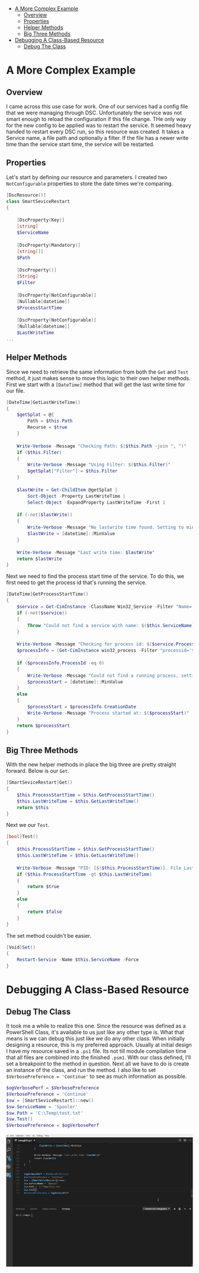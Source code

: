 <!-- TOC -->

- [A More Complex Example](#a-more-complex-example)
    - [Overview](#overview)
    - [Properties](#properties)
    - [Helper Methods](#helper-methods)
    - [Big Three Methods](#big-three-methods)
- [Debugging A Class-Based Resource](#debugging-a-class-based-resource)
    - [Debug The Class](#debug-the-class)

<!-- /TOC -->
# A More Complex Example
## Overview
I came across this use case for work.
One of our services had a config file that we were managing through DSC.
Unfortunately the service was not smart enough to reload the configuration if this file change.
THe only way for the new config to be applied was to restart the service. 
It seemed heavy handed to restart every DSC run, so this resource was created.
It takes a Service name, a file path and optionally a filter. 
If the file has a newer write time than the service start time, the service will be restarted.
## Properties
Let's start by defining our resource and parameters.
I created two ```NotConfigurable``` properties to store the date times we're comparing.
```powershell
[DscResource()]
class SmartSeviceRestart
{

    [DscProperty(Key)]
    [string]
    $ServiceName

    [DscProperty(Mandatory)]
    [string[]]
    $Path

    [DscProperty()]
    [String]
    $Filter
    
    [DscProperty(NotConfigurable)]
    [Nullable[datetime]] 
    $ProcessStartTime

    [DscProperty(NotConfigurable)]
    [Nullable[datetime]] 
    $LastWriteTime
...
```
## Helper Methods
Since we need to retrieve the same information from both the ```Get``` and ```Test``` method, it just makes sense to move this logic to their own helper methods.
First we start with a ```[DateTime]``` method that will get the last write time for our file.
```powershell
[DateTime]GetLastWriteTime()
{
    $getSplat = @{
        Path = $this.Path
        Recurse = $true
    }

    Write-Verbose -Message "Checking Path: $($this.Path -join ", ")"
    if ($this.Filter)
    {
        Write-Verbose -Message "Using Filter: $($this.Filter)"
        $getSplat["Filter"] = $this.Filter
    }

    $lastWrite = Get-ChildItem @getSplat |
        Sort-Object -Property LastWriteTime |
        Select-Object -ExpandProperty LastWriteTime -First 1
    
    if (-not($lastWrite))
    {
        Write-Verbose -Message "No lastwrite time found. Setting to min date"
        $lastWrite = [datetime]::MinValue
    }

    Write-Verbose -Message "Last write time: $lastWrite"
    return $lastWrite
}
```
Next we need to find the process start time of the service. 
To do this, we first need to get the process id that's running the service.
```powershell
[DateTime]GetProcessStartTime()
{
    $service = Get-CimInstance -ClassName Win32_Service -Filter "Name='$($this.ServiceName)'" -ErrorAction Stop
    if (-not($service))
    {
        Throw "Could not find a service with name: $($this.ServiceName)"
    }

    Write-Verbose -Message "Checking for process id: $($service.ProcessId)"
    $processInfo = (Get-CimInstance win32_process -Filter "processid='$($service.ProcessId)'")
    
    if ($processInfo.ProcessId -eq 0)
    {
        Write-Verbose -Message "Could not find a running process, setting start time to min date value"
        $processStart = [datetime]::MinValue
    }
    else
    {
        $processStart = $processInfo.CreationDate
        Write-Verbose -Message "Process started at: $($processStart)"
    }
    return $processStart
}
```
## Big Three Methods
With the new helper methods in place the big three are pretty straight forward.
Below is our ```Get```.
```powershell
[SmartSeviceRestart]Get()
{        
    $this.ProcessStartTime = $this.GetProcessStartTime()
    $this.LastWriteTime = $this.GetLastWriteTime()
    return $this
} 
```
Next we our ```Test```.
```powershell
[bool]Test()
{        
    $this.ProcessStartTime = $this.GetProcessStartTime()
    $this.LastWriteTime = $this.GetLastWriteTime()

    Write-Verbose -Message "PID: [$($this.ProcessStartTime)]. File Last Write Time: [$($this.LastWriteTime)]"
    if ($this.ProcessStartTime -gt $this.LastWriteTime)
    {
        return $true
    }
    else
    {
        return $false
    }
} 
```
The set method couldn't be easier.
```powershell
[Void]Set()
{
    Restart-Service -Name $this.ServiceName -Force
}
```
# Debugging A Class-Based Resource
## Debug The Class
It took me a while to realize this one. 
Since the resource was defined as a PowerShell Class, it's available to us just like any other type is. 
What that means is we can debug this just like we do any other class.
When initially designing a resource, this is my preferred approach.
Usually at initial design I have my resource saved in a ```.ps1``` file. 
Its not till module compilation time that all files are combined into the finished ```.psm1```.
With our class defined, I'll set a breakpoint to the method in question.
Next all we have to do is create an instance of the class, and run the method. 
I also like to set ```$VerbosePreference = 'Continue'``` to see as much information as possible.
```powershell
$ogVerbosePerf = $VerbosePreference
$VerbosePreference = 'Continue'
$sw = [SmartSeviceRestart]::new()
$sw.ServiceName = 'Spooler'
$sw.Path = 'C:\Temp\test.txt'
$sw.Test()
$VerbosePreference = $ogVerbosePerf
```
![debug](https://github.com/dchristian3188/dchristian3188.github.io/blob/master/images/classDebugGif.gif)